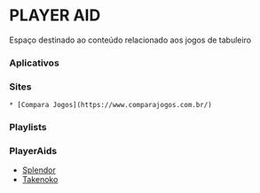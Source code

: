 # PLAYER AID
Espaço destinado ao conteúdo relacionado aos jogos de tabuleiro

### Aplicativos

### Sites
    * [Compara Jogos](https://www.comparajogos.com.br/)


### Playlists


### PlayerAids

* [Splendor]()
* [Takenoko]()
